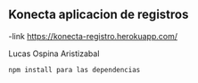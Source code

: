 ## Konecta aplicacion de registros 
-link https://konecta-registro.herokuapp.com/

Lucas Ospina Aristizabal
``````
npm install para las dependencias
``````